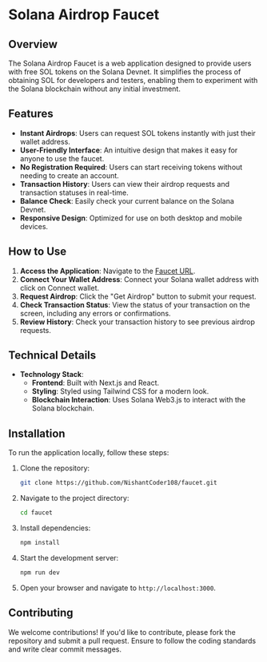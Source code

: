 # Solana Airdrop Faucet

## Overview

The Solana Airdrop Faucet is a web application designed to provide users with free SOL tokens on the Solana Devnet. It simplifies the process of obtaining SOL for developers and testers, enabling them to experiment with the Solana blockchain without any initial investment.

## Features

- **Instant Airdrops**: Users can request SOL tokens instantly with just their wallet address.
- **User-Friendly Interface**: An intuitive design that makes it easy for anyone to use the faucet.
- **No Registration Required**: Users can start receiving tokens without needing to create an account.
- **Transaction History**: Users can view their airdrop requests and transaction statuses in real-time.
- **Balance Check**: Easily check your current balance on the Solana Devnet.
- **Responsive Design**: Optimized for use on both desktop and mobile devices.

## How to Use

1. **Access the Application**: Navigate to the [Faucet URL](https://faucet.nishantcoder.com).
2. **Connect Your Wallet Address**: Connect your Solana wallet address with click on Connect wallet.
3. **Request Airdrop**: Click the "Get Airdrop" button to submit your request.
4. **Check Transaction Status**: View the status of your transaction on the screen, including any errors or confirmations.
5. **Review History**: Check your transaction history to see previous airdrop requests.

## Technical Details

- **Technology Stack**:
  - **Frontend**: Built with Next.js and React.
  - **Styling**: Styled using Tailwind CSS for a modern look.
  - **Blockchain Interaction**: Uses Solana Web3.js to interact with the Solana blockchain.

## Installation

To run the application locally, follow these steps:

1. Clone the repository:
   ```bash
   git clone https://github.com/NishantCoder108/faucet.git
   ```
2. Navigate to the project directory:
   ```bash
   cd faucet
   ```
3. Install dependencies:
   ```bash
   npm install
   ```
4. Start the development server:
   ```bash
   npm run dev
   ```
5. Open your browser and navigate to `http://localhost:3000`.

## Contributing

We welcome contributions! If you'd like to contribute, please fork the repository and submit a pull request. Ensure to follow the coding standards and write clear commit messages.

